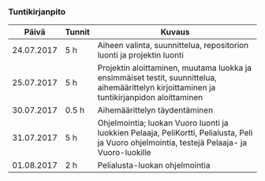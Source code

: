 ### Tuntikirjanpito
Päivä | Tunnit | Kuvaus
-----------------|-------------|-----------------
24.07.2017 | 5 h | Aiheen valinta, suunnittelua, repositorion luonti ja projektin luonti
25.07.2017 | 5 h | Projektin aloittaminen, muutama luokka ja ensimmäiset testit, suunnittelua, aihemäärittelyn kirjoittaminen ja tuntikirjanpidon aloittaminen
30.07.2017 | 0.5 h | Aihemäärittelyn täydentäminen
31.07.2017 | 5 h | Ohjelmointia; luokan Vuoro luonti ja luokkien Pelaaja, PeliKortti, Pelialusta, Peli ja Vuoro ohjelmointia, testejä Pelaaja- ja Vuoro-luokille
01.08.2017 | 2 h | Pelialusta-luokan ohjelmointia
